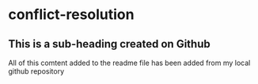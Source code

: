 # conflict-resolution

## This is a sub-heading created on Github

All of this comtent added to the readme file has been added from my local github repository
